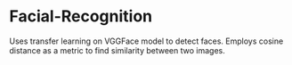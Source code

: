 # Facial-Recognition
Uses transfer learning on VGGFace model to detect faces.
Employs cosine distance as a metric to find similarity between two images. 
